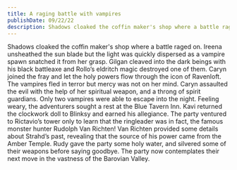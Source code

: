 ```yaml
---
title: A raging battle with vampires
publishDate: 09/22/22
description: Shadows cloaked the coffin maker's shop where a battle raged on...
---
```


Shadows cloaked the coffin maker's shop where a battle raged on. Ireena unsheathed the sun blade but the light was quickly dispersed as a vampire spawn snatched it from her grasp. Gilgan cleaved into the dark beings with his black battleaxe and Rollo’s eldritch magic destroyed one of them. Caryn joined the fray and let the holy powers flow through the icon of Ravenloft. The vampires fled in terror but mercy was not on her mind. Caryn assaulted the evil with the help of her spiritual weapon, and a throng of spirit guardians. Only two vampires were able to escape into the night. Feeling weary, the adventurers sought a rest at the Blue Tavern Inn. Kavi returned the clockwork doll to Blinksy and earned his allegiance. The party ventured to Rictavio’s tower only to learn that the ringleader was in fact, the famous monster hunter Rudolph Van Richten! Van Richten provided some details about Strahd’s past, revealing that the source of his power came from the Amber Temple. Rudy gave the party some holy water, and silvered some of their weapons before saying goodbye. The party now contemplates their next move in the vastness of the Barovian Valley.
